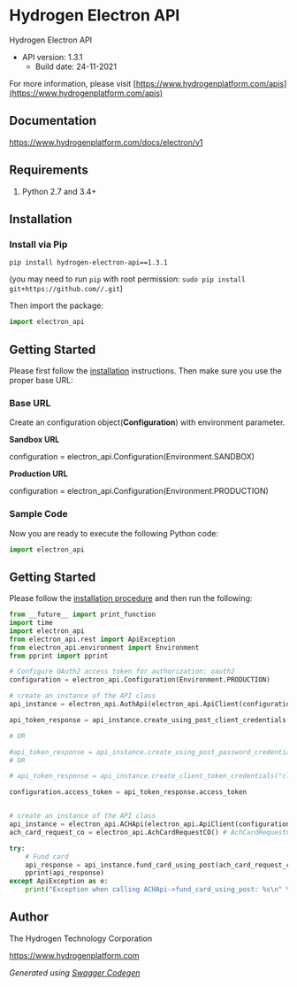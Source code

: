 # Hydrogen Electron API

Hydrogen Electron API
- API version: 1.3.1
  - Build date: 24-11-2021

For more information, please visit [https://www.hydrogenplatform.com/apis](https://www.hydrogenplatform.com/apis)

## Documentation

https://www.hydrogenplatform.com/docs/electron/v1

## Requirements

1. Python 2.7 and 3.4+

## Installation

### Install via Pip

```
pip install hydrogen-electron-api==1.3.1
```
(you may need to run `pip` with root permission: `sudo pip install git+https://github.com//.git`)

Then import the package:
```python
import electron_api 
```

## Getting Started

Please first follow the [installation](#installation) instructions. Then make sure you use the proper base URL:

### Base URL
Create an configuration object(**Configuration**) with environment parameter.

**Sandbox URL**

configuration = electron_api.Configuration(Environment.SANDBOX)

**Production URL**

configuration = electron_api.Configuration(Environment.PRODUCTION)

### Sample Code
Now you are ready to execute the following Python code:

```python
import electron_api
```

## Getting Started

Please follow the [installation procedure](#installation--usage) and then run the following:

```python
from __future__ import print_function
import time
import electron_api
from electron_api.rest import ApiException
from electron_api.environment import Environment
from pprint import pprint

# Configure OAuth2 access token for authorization: oauth2
configuration = electron_api.Configuration(Environment.PRODUCTION)

# create an instance of the API class
api_instance = electron_api.AuthApi(electron_api.ApiClient(configuration))

api_token_response = api_instance.create_using_post_client_credentials("client_id", "password")

# OR

#api_token_response = api_instance.create_using_post_password_credentials("client_id","password", "username", "secret" )
# OR

# api_token_response = api_instance.create_client_token_credentials("client_id", "password", "client_token");

configuration.access_token = api_token_response.access_token


# create an instance of the API class
api_instance = electron_api.ACHApi(electron_api.ApiClient(configuration))
ach_card_request_co = electron_api.AchCardRequestCO() # AchCardRequestCO | achCardRequestCO

try:
    # Fund card
    api_response = api_instance.fund_card_using_post(ach_card_request_co)
    pprint(api_response)
except ApiException as e:
    print("Exception when calling ACHApi->fund_card_using_post: %s\n" % e)

```

## Author
The Hydrogen Technology Corporation

https://www.hydrogenplatform.com

*Generated using [Swagger Codegen](https://github.com/swagger-api/swagger-codegen)*